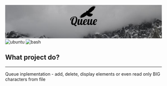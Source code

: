 ![project_banner](banner.png)
![ubuntu](https://img.shields.io/badge/Development_Environment-CodeBlocks-blue)
![bash](https://img.shields.io/badge/Language-C++-orange)
## What project do?
___

Queue inplementation - add, delete, display elements or even read only BIG characters from file

<!--https://banner.godori.dev/-->
<!--https://shields.io/-->
<!--https://carbon.now.sh/-->
